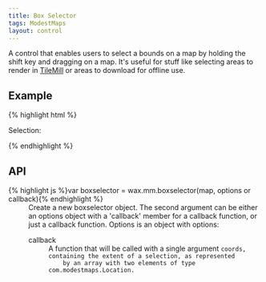 ```yaml
---
title: Box Selector
tags: ModestMaps
layout: control
---
```


A control that enables users to select a bounds on a map by holding the shift
key and dragging on a map. It's useful for stuff like selecting areas to
render in [TileMill](http://mapbox.com/tilemill) or areas to download for
offline use.

## Example

{% highlight html %}
<div id='map-div'></div>
<script>
var tilejson = {
  tilejson: '1.0.0',
  scheme: 'tms',
  tiles: ['http://a.tiles.mapbox.com/mapbox/1.0.0/blue-marble-topo-bathy-jul/{z}/{x}/{y}.png']
};
var mm = com.modestmaps;
var m = new mm.Map('map-div',
  new wax.mm.connector(tilejson),
  new mm.Point(240,120));
wax.mm.boxselector(m, tilejson, {
  callback: function(coords) {
    $('#boxselector-text').text(
      coords.map(function(c) {
        return c.lat + ',' + c.lon;
      }).join(' - '));
  }
});
m.setCenterZoom(new mm.Location(39, -98), 2);
</script>
<div class='widget'>Selection: <span id='boxselector-text'></span></div>
</div>


{% endhighlight %}

## API

<dl>
  <dt>{% highlight js %}var boxselector = wax.mm.boxselector(map, options or callback){% endhighlight %}</dt>
  <dd>Create a new boxselector object. The second argument can be either an
  options object with a 'callback' member for a callback function, or just
  a callback function. Options is an object with options:
  <dl>
    <dt>callback</dt>
    <dd>A function that will be called with a single argument
    <code>coords</coords>, containing the extent of a selection, as represented
    by an array with two elements of type com.modestmaps.Location.
    </dd>
  </dl>
</dl>
